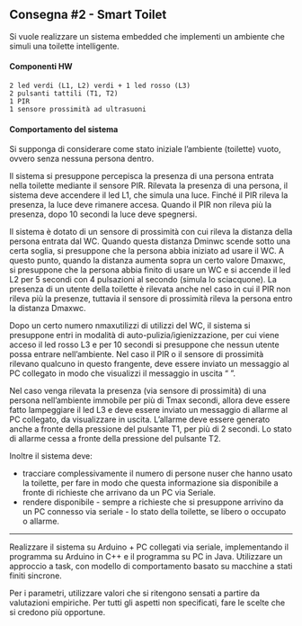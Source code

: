 <h2>Consegna #2 - Smart Toilet</h2>

Si vuole realizzare un sistema embedded che implementi un ambiente che simuli una toilette intelligente.

<h4>Componenti HW</h4>

    2 led verdi (L1, L2) verdi + 1 led rosso (L3)
    2 pulsanti tattili (T1, T2)
    1 PIR
    1 sensore prossimità ad ultrasuoni

<h4>Comportamento del sistema</h4>

Si supponga di considerare come stato iniziale l’ambiente (toilette) vuoto, ovvero senza nessuna persona dentro.

Il sistema si presuppone percepisca la presenza di una persona entrata nella toilette mediante il sensore PIR.  Rilevata la presenza di una persona, il sistema deve accendere il led L1, che simula una luce. Finché il PIR rileva la presenza, la luce deve rimanere accesa. Quando il PIR non rileva più la presenza, dopo 10 secondi la luce deve spegnersi.

Il sistema è dotato di un sensore di prossimità con cui rileva la distanza della persona entrata dal WC. Quando questa distanza Dminwc scende sotto una certa soglia, si presuppone che la persona abbia iniziato ad usare il WC. A questo punto, quando la distanza aumenta sopra un certo valore Dmaxwc, si presuppone che la persona abbia finito di usare un WC e si accende il led L2 per 5 secondi con 4 pulsazioni al secondo (simula lo sciacquone). La presenza di un utente della toilette è rilevata anche nel caso in cui il PIR non rileva più la presenze,  tuttavia il sensore di prossimità rileva la persona entro la distanza Dmaxwc.

Dopo un certo numero nmaxutilizzi di utilizzi del WC, il sistema si presuppone entri in modalità di auto-pulizia/igienizzazione, per cui viene acceso il led rosso L3 e per 10 secondi si presuppone che nessun utente possa entrare nell’ambiente. Nel caso il PIR o il sensore di prossimità rilevano qualcuno in questo frangente, deve essere inviato un messaggio al PC collegato in modo che visualizzi il messaggio in uscita “ ”.

Nel caso venga rilevata la presenza (via sensore di prossimità) di una persona nell’ambiente immobile per più di Tmax secondi, allora deve essere fatto lampeggiare il led L3 e deve essere inviato un messaggio di allarme al PC collegato, da visualizzare in uscita. L’allarme deve essere generato anche a fronte della pressione del pulsante T1, per più di 2 secondi. Lo stato di allarme cessa a fronte della pressione del pulsante T2.

Inoltre il sistema deve:

<ul>
<li>tracciare complessivamente il numero di persone nuser che hanno usato la toilette, per fare in modo che questa informazione sia disponibile a fronte di richieste che arrivano da un PC via Seriale.</li>
<li>rendere disponibile - sempre a richieste che si presuppone arrivino da un PC connesso via seriale  - lo stato della toilette, se libero o occupato o allarme.</li>
</ul>

<hr>

Realizzare il sistema su Arduino + PC collegati via seriale, implementando il programma su Arduino in C++ e il programma su PC in Java.  Utilizzare un approccio a task, con modello di comportamento basato su macchine a stati finiti sincrone.

Per i parametri, utilizzare valori che si ritengono sensati a partire da valutazioni empiriche. Per tutti gli aspetti non specificati, fare le scelte che si credono più opportune.
